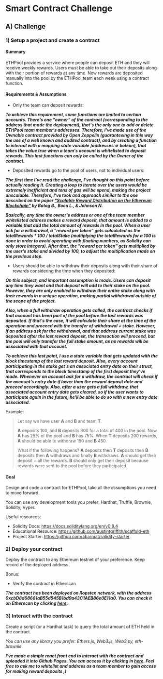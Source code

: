 # Smart Contract Challenge

## A) Challenge

### 1) Setup a project and create a contract

#### Summary

ETHPool provides a service where people can deposit ETH and they will receive weekly rewards. Users must be able to take out their deposits along with their portion of rewards at any time. New rewards are deposited manually into the pool by the ETHPool team each week using a contract function.

#### Requirements & Assumptions

- Only the team can deposit rewards: 

***To achieve this requirement, some functions are limited to certain accounts. There's one "owner" of the contract (corresponding to the address that made the deployment), that's the only one to add or delete ETHPool team member's addresses. Therefore, I've made use of the Ownable contract provided by Open Zeppelin (guaranteeing in this way the use of a well known and audited contract), and by creating a function to interact with a mapping state variable )addresses => bolean), that takes the value true when a team's account is whitelisted to deposit rewards. This last functions can only be called by the Owner of the contract.***

- Deposited rewards go to the pool of users, not to individual users:

***The first time I've read the challenge, I've thought on this point before actually reading it. Creating a loop to iterate over the users would be extremely inefficient and tons of gas will be spend, making the project unscalable. Therefore, I've took and approach similar to the one described on the paper ["Scalable Reward Distribution on the Ethereum Blockchain"](http://batog.info/papers/scalable-reward-distribution.pdf) by Batog B., Boca L., & Johnson N.***

***Basically, any time the owner's address or one of the team member whitelisted address makes a reward deposit, that amount is added to a variable that add the total amount of rewards in the pool. When a user ask for a withdrawal, a "reward per token" gets calculated as the totalRewards * 100 / totalStake (multiplying the totalRewards for a 100 is done in order to avoid operating with floating numbers, as Solidity can only store integers). After that, the "reward per token" gets multiplied by the user's stake and divided by 100, to adjust the multiplication made on the previous step.***

- Users should be able to withdraw their deposits along with their share of rewards considering the time when they deposited: 

***On this subject, and important assumption is made. Users can deposit any time they want and that deposit will add to their stake on the pool. However, they are only enabled to withdraw their entire stake along with their rewards in a unique operation, making partial withdrawal outside of the scope of the project.***

***Also, when a full withdraw operation gets called, the contract checks if that account has been part of the pool before the last rewards was deposited. If that's the case, it will calculate their share at the time of the operation and proceed with the transfer of withdrawal + stake. However, if an address ask for the withdrawal, and that address current stake was deposited after the last reward deposit, the transaction will proceed, but the pool will only transfer the full stake amount, as no rewards will be associated with that account.***

***To achieve this last point, I use a state variable that gets updated with the block timestamp of the last reward deposit. Also, every account participating in the stake get's an associated entry date on their struct, that corresponds to the block timestamp of the first deposit they've made. Whenever an account ask for a withdraw, the contract will check if the account's entry date if lower than the reward deposit date and proceed accordingly. Also, after a user gets a full withdraw, that associated account entry date gets cleared, so if the user wants to participate again in the future, he'll be able to do so with a new entry date associated.***

Example:

> Let say we have user **A** and **B** and team **T**.
>
> **A** deposits 100, and **B** deposits 300 for a total of 400 in the pool. Now **A** has 25% of the pool and **B** has 75%. When **T** deposits 200 rewards, **A** should be able to withdraw 150 and **B** 450.
>
> What if the following happens? **A** deposits then **T** deposits then **B** deposits then **A** withdraws and finally **B** withdraws.
> **A** should get their deposit + all the rewards.
> **B** should only get their deposit because rewards were sent to the pool before they participated.

#### Goal

Design and code a contract for ETHPool, take all the assumptions you need to move forward.

You can use any development tools you prefer: Hardhat, Truffle, Brownie, Solidity, Vyper.

Useful resources:

- Solidity Docs: https://docs.soliditylang.org/en/v0.8.4
- Educational Resource: https://github.com/austintgriffith/scaffold-eth
- Project Starter: https://github.com/abarmat/solidity-starter

### 2) Deploy your contract

Deploy the contract to any Ethereum testnet of your preference. Keep record of the deployed address.

Bonus:

- Verify the contract in Etherscan


***The contract has been deployed on Ropsten network, with the address 0xcbD8d68661aB55d545B1bd9a43C1AEB86e0E11a0. You can check it on Etherscan by clicking [here](https://ropsten.etherscan.io/address/0xcbD8d68661aB55d545B1bd9a43C1AEB86e0E11a0).***

### 3) Interact with the contract

Create a script (or a Hardhat task) to query the total amount of ETH held in the contract.

_You can use any library you prefer: Ethers.js, Web3.js, Web3.py, eth-brownie_

***I've made a simple react front end to interact with the contract and uploaded it into Github Pages. You can access it by clicking in [here](). Feel free to ask me to whitelist and address as a team member to gain access for making reward deposits ;)***

